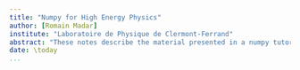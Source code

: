 ```yaml
---
title: "Numpy for High Energy Physics"
author: [Romain Madar]
institute: "Laboratoire de Physique de Clermont-Ferrand"
abstract: "These notes describe the material presented in a numpy tutorial in the context of a working group at Laboratoire de Physique de Clermont related to machine learning and applications in physics. This tutorial is split into three parts, going from first principles to some limitations for High Energy Physics (HEP), and some possible workarounds. This tutorial reflects my current understanding and some newer/better approach might exist (feel free to [contact me](mailto:romain.madar@clermont.in2p3.fr)!). This tutorial assumes some basic knowledge of python. The code and these notes are accessible in [https://github.com/MLatCezeaux/intro_numpy](https://github.com/MLatCezeaux/intro_numpy)."
date: \today
...
```

